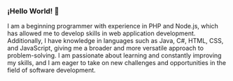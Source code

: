 ### ¡Hello World! 👋

I am a beginning programmer with experience in PHP and Node.js, which has allowed me to develop skills in web application development. Additionally, I have knowledge in languages such as Java, C#, HTML, CSS, and JavaScript, giving me a broader and more versatile approach to problem-solving. I am passionate about learning and constantly improving my skills, and I am eager to take on new challenges and opportunities in the field of software development.

<!--
**JacobEduardo/JacobEduardo** is a ✨ _special_ ✨ repository because its `README.md` (this file) appears on your GitHub profile.

Here are some ideas to get you started:

- 🔭 I’m currently working on ...
- 🌱 I’m currently learning ...
- 👯 I’m looking to collaborate on ...
- 🤔 I’m looking for help with ...
- 💬 Ask me about ...
- 📫 How to reach me: ...
- 😄 Pronouns: ...
- ⚡ Fun fact: ...
-->
